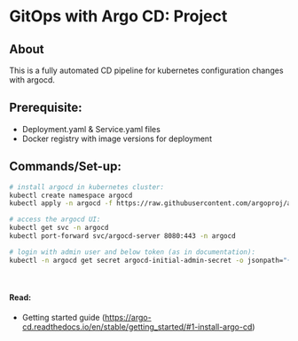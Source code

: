 # GitOps with Argo CD: Project

## About
This is a fully automated CD pipeline for kubernetes configuration changes with argocd.

## Prerequisite:
- Deployment.yaml & Service.yaml files
- Docker registry with image versions for deployment

## Commands/Set-up:

```bash
# install argocd in kubernetes cluster:
kubectl create namespace argocd
kubectl apply -n argocd -f https://raw.githubusercontent.com/argoproj/argo-cd/stable/manifests/install.yaml
```
```bash
# access the argocd UI:
kubectl get svc -n argocd
kubectl port-forward svc/argocd-server 8080:443 -n argocd
```
```bash
# login with admin user and below token (as in documentation):
kubectl -n argocd get secret argocd-initial-admin-secret -o jsonpath="{.data.password}" | base64 --decode && echo
```
</br>

#### Read:
* Getting started guide (https://argo-cd.readthedocs.io/en/stable/getting_started/#1-install-argo-cd)


